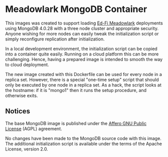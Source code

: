 # Meadowlark MongoDB Container

This images was created to support loading [Ed-Fi
Meadowlark](https://github.com/Ed-Fi-Exchange-OSS/Meadowlark) deployments using
MongoDB 4.0.28 with a three node cluster and appropriate security. Anyone
wishing for more nodes can easily tweak the initialization script or simply
reconfigure replication after initialization.

In a local development environment, the initialization script can be copied into
a container quite easily. Running on a cloud platform this can be more
challenging. Hence, having a prepared image is intended to smooth the way to
cloud deployment.

The new image created with this Dockerfile can be used for every node in
a replica set. However, there is a special "one-time setup" script that should
only be executed by one node in a replica set. As a hack, the script looks at
the hostname: if it is "mongo1" then it runs the setup procedure, and otherwise
exits.

## Notices

The base MongoDB image is published under the [Affero GNU Public
License](https://github.com/mongodb/mongo/blob/6ea81c883e7297be99884185c908c7ece385caf8/README#L89-L95)
(AGPL) agreement.

No changes have been made to the MongoDB source code with this image. The
additional initialization script is available under the terms of the Apache
License, version 2.0.
